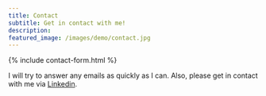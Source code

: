 ```yaml
---
title: Contact
subtitle: Get in contact with me!
description: 
featured_image: /images/demo/contact.jpg
---
```


{% include contact-form.html %}

I will try to answer any emails as quickly as I can. Also, please get in contact with me via [Linkedin](https://www.linkedin.com/in/javier-martinez-abrego/).
